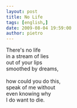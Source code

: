 ```yaml
---
layout: post
title: No Life
tags: [english,]
date: 2009-08-04 19:59:00
author: pietro
---
```

There's no life<br/>in a stream of lies<br/>out of your lips<br/>smoothed by dreams,<br/><br/>how could you do this,<br/>speak of me without<br/>even knowing why<br/>I do want to die.
